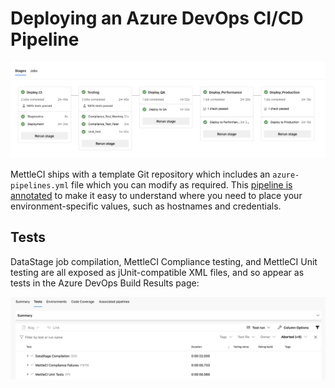 # Deploying an Azure DevOps CI/CD Pipeline

![](./attachments/image-20200819-141344.png)

MettleCI ships with a template Git repository which includes an `azure-pipelines.yml` file which you can modify as required. This [pipeline is annotated](https://datamigrators.atlassian.net/wiki/spaces/MCIDOC/pages/1041104924/Understanding+your+Azure+DevOps+CI+CD+Pipeline) to make it easy to understand where you need to place your environment-specific values, such as hostnames and credentials.

## Tests

DataStage job compilation, MettleCI Compliance testing, and MettleCI Unit testing are all exposed as jUnit-compatible XML files, and so appear as tests in the Azure DevOps Build Results page:

![](./attachments/image-20200806-140813.png)